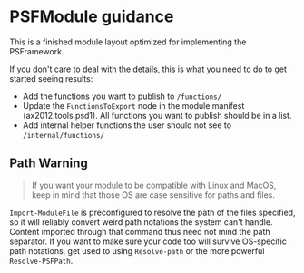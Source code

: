 ﻿# PSFModule guidance

This is a finished module layout optimized for implementing the PSFramework.

If you don't care to deal with the details, this is what you need to do to get started seeing results:

 - Add the functions you want to publish to `/functions/`
 - Update the `FunctionsToExport` node in the module manifest (ax2012.tools.psd1). All functions you want to publish should be in a list.
 - Add internal helper functions the user should not see to `/internal/functions/`
 
 ## Path Warning
 
 > If you want your module to be compatible with Linux and MacOS, keep in mind that those OS are case sensitive for paths and files.
 
 `Import-ModuleFile` is preconfigured to resolve the path of the files specified, so it will reliably convert weird path notations the system can't handle.
 Content imported through that command thus need not mind the path separator.
 If you want to make sure your code too will survive OS-specific path notations, get used to using `Resolve-path` or the more powerful `Resolve-PSFPath`.